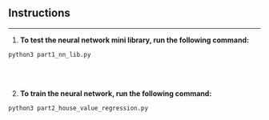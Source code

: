 ## Instructions
***

1. **To test the neural network mini library, run the following command:** <br> 

```
python3 part1_nn_lib.py
```

<br>
 <br>  

2. **To train the neural network, run the following command:** <br>

```
python3 part2_house_value_regression.py
```

<br>
 <br> 
